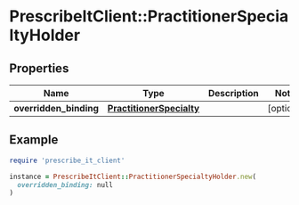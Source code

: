 # PrescribeItClient::PractitionerSpecialtyHolder

## Properties

| Name | Type | Description | Notes |
| ---- | ---- | ----------- | ----- |
| **overridden_binding** | [**PractitionerSpecialty**](PractitionerSpecialty.md) |  | [optional] |

## Example

```ruby
require 'prescribe_it_client'

instance = PrescribeItClient::PractitionerSpecialtyHolder.new(
  overridden_binding: null
)
```


